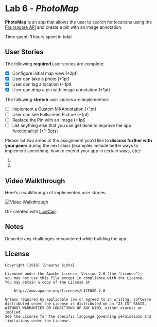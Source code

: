 # Lab 6 - *PhotoMap*

**PhotoMap** is an app that allows the user to search for locations using the [Foursquare API](https://developer.foursquare.com/docs) and create a pin with an image annotation.

Time spent: **1** hours spent in total

## User Stories

The following **required** user stories are complete:

- [X] Configure initial map view (+2pt)
- [X] User can take a photo (+1pt)
- [X] User can tag a location (+1pt)
- [X] User can drop a pin with image annotation (+1pt)

The following **stretch** user stories are implemented:

- [ ] Implement a Custom MKAnnotation (+1pt)
- [ ] User can see Fullscreen Picture (+1pt)
- [ ] Replace the Pin with an Image (+1pt)
- [ ] List anything else that you can get done to improve the app functionality! (+1-3pts)

Please list two areas of the assignment you'd like to **discuss further with your peers** during the next class (examples include better ways to implement something, how to extend your app in certain ways, etc):

1.
2.

## Video Walkthrough

Here's a walkthrough of implemented user stories:

<img src='https://imgur.com/buxEHLv.gif' title='Video Walkthrough' width='' alt='Video Walkthrough' />

GIF created with [LiceCap](http://www.cockos.com/licecap/).

## Notes

Describe any challenges encountered while building the app.

## License

    Copyright [2018] [Shaurya Sinha]

    Licensed under the Apache License, Version 2.0 (the "License");
    you may not use this file except in compliance with the License.
    You may obtain a copy of the License at

        http://www.apache.org/licenses/LICENSE-2.0

    Unless required by applicable law or agreed to in writing, software
    distributed under the License is distributed on an "AS IS" BASIS,
    WITHOUT WARRANTIES OR CONDITIONS OF ANY KIND, either express or implied.
    See the License for the specific language governing permissions and
    limitations under the License.   
